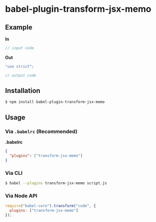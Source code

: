 # babel-plugin-transform-jsx-memo



## Example

**In**

```js
// input code
```

**Out**

```js
"use strict";

// output code
```

## Installation

```sh
$ npm install babel-plugin-transform-jsx-memo
```

## Usage

### Via `.babelrc` (Recommended)

**.babelrc**

```json
{
  "plugins": ["transform-jsx-memo"]
}
```

### Via CLI

```sh
$ babel --plugins transform-jsx-memo script.js
```

### Via Node API

```javascript
require("babel-core").transform("code", {
  plugins: ["transform-jsx-memo"]
});
```
